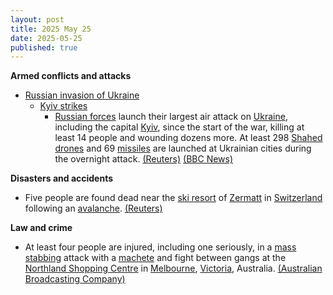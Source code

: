 ```yaml
---
layout: post
title: 2025 May 25
date: 2025-05-25
published: true
---
```



**Armed conflicts and attacks**

* [Russian invasion of Ukraine](https://en.wikipedia.org/wiki/Russian_invasion_of_Ukraine "Russian invasion of Ukraine")
  + [Kyiv strikes](https://en.wikipedia.org/wiki/Kyiv_strikes_%282022%E2%80%93present%29 "Kyiv strikes (2022–present)")
    - [Russian forces](https://en.wikipedia.org/wiki/Russian_Armed_Forces "Russian Armed Forces") launch their largest air attack on [Ukraine](https://en.wikipedia.org/wiki/Ukraine "Ukraine"), including the capital [Kyiv](https://en.wikipedia.org/wiki/Kyiv "Kyiv"), since the start of the war, killing at least 14 people and wounding dozens more. At least 298 [Shahed drones](https://en.wikipedia.org/wiki/Shahed_drones "Shahed drones") and 69 [missiles](https://en.wikipedia.org/wiki/Missile "Missile") are launched at Ukrainian cities during the overnight attack. [(Reuters)](https://www.reuters.com/business/aerospace-defense/russian-drone-fragments-set-kyiv-apartment-building-ablaze-official-says-2025-05-24/) [(BBC News)](https://www.bbc.co.uk/news/articles/cx2rx8kxdm4o)

**Disasters and accidents**

* Five people are found dead near the [ski resort](https://en.wikipedia.org/wiki/Ski_resort "Ski resort") of [Zermatt](https://en.wikipedia.org/wiki/Zermatt "Zermatt") in [Switzerland](https://en.wikipedia.org/wiki/Switzerland "Switzerland") following an [avalanche](https://en.wikipedia.org/wiki/Avalanche "Avalanche"). [(Reuters)](https://www.reuters.com/world/europe/five-skiers-found-dead-southwest-switzerland-2025-05-25/)

**Law and crime**

* At least four people are injured, including one seriously, in a [mass stabbing](https://en.wikipedia.org/wiki/Mass_stabbing "Mass stabbing") attack with a [machete](https://en.wikipedia.org/wiki/Machete "Machete") and fight between gangs at the [Northland Shopping Centre](https://en.wikipedia.org/wiki/Northland_Shopping_Centre "Northland Shopping Centre") in [Melbourne](https://en.wikipedia.org/wiki/Melbourne "Melbourne"), [Victoria](https://en.wikipedia.org/wiki/Victoria_%28state%29 "Victoria (state)"), Australia. [(Australian Broadcasting Company)](https://www.abc.net.au/news/2025-05-25/northland-shopping-centre-knives-attack-preston-police-update/105334604)
